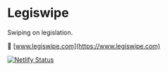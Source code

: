 # Legiswipe

Swiping on legislation.

🔗 [www.legiswipe.com](https://www.legiswipe.com)

[![Netlify Status](https://api.netlify.com/api/v1/badges/7b5e973b-38d5-48fc-947c-9e998ff494a2/deploy-status)](https://app.netlify.com/sites/super-caramel-a132f8/deploys)

